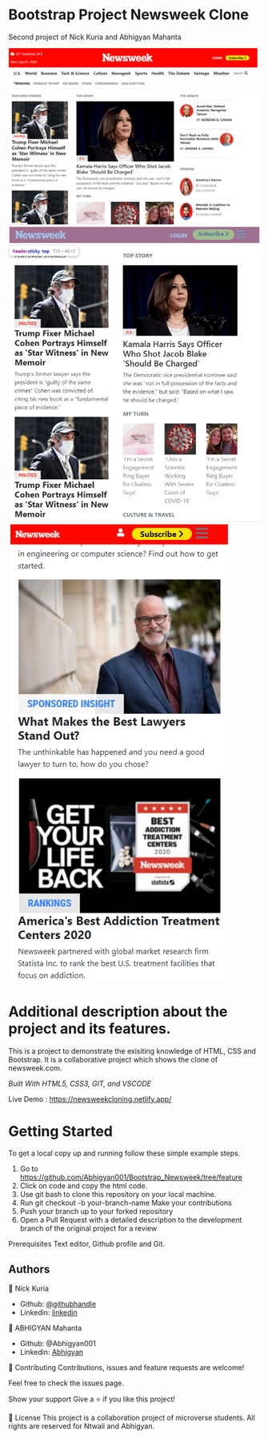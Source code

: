# Bootstrap Project Newsweek Clone

Second project of Nick Kuria and Abhigyan Mahanta

<img src="images/ss1.PNG" alt="webview">
<br>
<img src="images/ss2.PNG" alt="ipadview">
<br>
<img src="images/ss3.PNG" alt="phoneview">

<h1>Additional description about the project and its features.</h1>

This is a project to demonstrate the exisiting knowledge of HTML, CSS and Bootstrap. It is a collaborative project which shows the clone of newsweek.com.

<i>Built With HTML5, CSS3, GIT, and VSCODE</i>

Live Demo : https://newsweekcloning.netlify.app/

<h1>Getting Started</h1>

To get a local copy up and running follow these simple example steps.

1. Go to https://github.com/Abhigyan001/Bootstrap_Newsweek/tree/feature
2. Click on code and copy the html code.
3. Use git bash to clone this repository on your local machine.
4. Run git checkout -b your-branch-name Make your contributions
5. Push your branch up to your forked repository
6. Open a Pull Request with a detailed description to the development branch of the original project for a review

Prerequisites Text editor, Github profile and Git.

<h2>Authors</h2>

👤 Nick Kuria

- Github: [@githubhandle](https://github.com/Nkuria)
- Linkedin: [linkedin](https://www.linkedin.com/in/nick-kuria-a148931a9/)

👤 ABHIGYAN Mahanta

- Github: @Abhigyan001
- Linkedin: [Abhigyan](https://www.linkedin.com/in/abhigyanmahanta/)

🤝 Contributing Contributions, issues and feature requests are welcome!

Feel free to check the issues page.

Show your support Give a ⭐️ if you like this project!

📝 License This project is a collaboration project of microverse students. All rights are reserved for Ntwali and Abhigyan.

